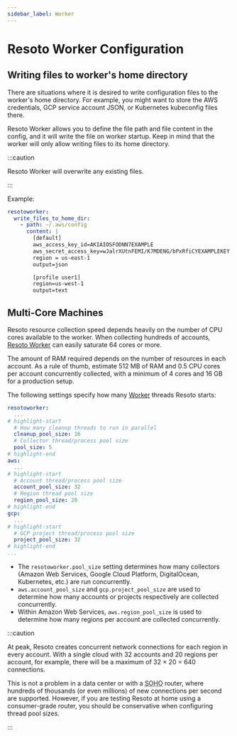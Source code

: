 ```yaml
---
sidebar_label: Worker
---
```


# Resoto Worker Configuration

## Writing files to worker's home directory

There are situations where it is desired to write configuration files to the worker's home directory. For example, you might want to store the AWS credentials, GCP service account JSON, or Kubernetes kubeconfig files there.

Resoto Worker allows you to define the file path and file content in the config, and it will write the file on worker startup. Keep in mind that the worker will only allow writing files to its home directory.

:::caution

Resoto Worker will overwrite any existing files.

:::

Example:

```yaml
resotoworker:
  write_files_to_home_dir:
    - path: ~/.aws/config
      content: |
        [default]
        aws_access_key_id=AKIAIOSFODNN7EXAMPLE
        aws_secret_access_key=wJalrXUtnFEMI/K7MDENG/bPxRfiCYEXAMPLEKEY
        region = us-east-1
        output=json

        [profile user1]
        region=us-west-1
        output=text

```

## Multi-Core Machines

Resoto resource collection speed depends heavily on the number of CPU cores available to the worker. When collecting hundreds of accounts, [Resoto Worker](../components/worker.md) can easily saturate 64 cores or more.

The amount of RAM required depends on the number of resources in each account. As a rule of thumb, estimate 512 MB of RAM and 0.5 CPU cores per account concurrently collected, with a minimum of 4 cores and 16 GB for a production setup.

The following settings specify how many [Worker](../components/worker.md) threads Resoto starts:

```yaml
resotoworker:
  ...
# highlight-start
  # How many cleanup threads to run in parallel
  cleanup_pool_size: 16
  # Collector thread/process pool size
  pool_size: 5
# highlight-end
aws:
  ...
# highlight-start
  # Account thread/process pool size
  account_pool_size: 32
  # Region thread pool size
  region_pool_size: 20
# highlight-end
gcp:
  ...
# highlight-start
  # GCP project thread/process pool size
  project_pool_size: 32
# highlight-end
...
```

- The `resotoworker.pool_size` setting determines how many collectors (Amazon Web Services, Google Cloud Platform, DigitalOcean, Kubernetes, etc.) are run concurrently.
- `aws.account_pool_size` and `gcp.project_pool_size` are used to determine how many accounts or projects respectively are collected concurrently.
- Within Amazon Web Services, `aws.region_pool_size` is used to determine how many regions per account are collected concurrently.

:::caution

At peak, Resoto creates concurrent network connections for each region in every account. With a single cloud with 32 accounts and 20 regions per account, for example, there will be a maximum of 32 × 20 = 640 connections.

This is not a problem in a data center or with a <abbr title="small office / home office">SOHO</abbr> router, where hundreds of thousands (or even millions) of new connections per second are supported. However, if you are testing Resoto at home using a consumer-grade router, you should be conservative when configuring thread pool sizes.

:::
